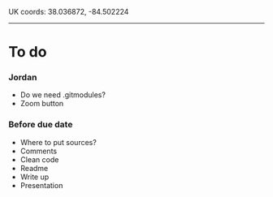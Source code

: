 UK coords: 38.036872, -84.502224

<hr>

# To do

### Jordan
- Do we need .gitmodules?
- Zoom button

### Before due date
- Where to put sources?
- Comments
- Clean code
- Readme
- Write up
- Presentation
